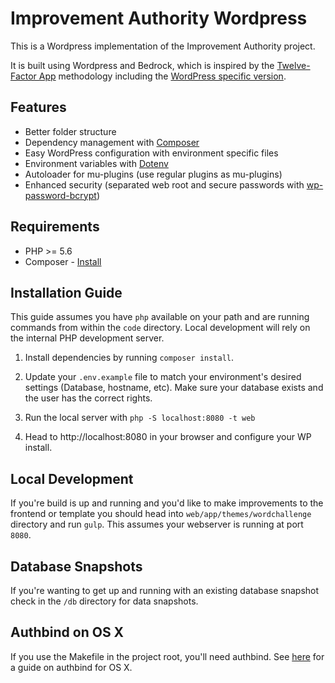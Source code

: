 # Improvement Authority Wordpress

This is a Wordpress implementation of the Improvement Authority project.

It is built using Wordpress and Bedrock, which is inspired by the [Twelve-Factor App](http://12factor.net/) methodology
 including the [WordPress specific version](https://roots.io/twelve-factor-wordpress/).

## Features

* Better folder structure
* Dependency management with [Composer](http://getcomposer.org)
* Easy WordPress configuration with environment specific files
* Environment variables with [Dotenv](https://github.com/vlucas/phpdotenv)
* Autoloader for mu-plugins (use regular plugins as mu-plugins)
* Enhanced security (separated web root and secure passwords with [wp-password-bcrypt](https://github.com/roots/wp-password-bcrypt))

## Requirements

* PHP >= 5.6
* Composer - [Install](https://getcomposer.org/doc/00-intro.md#installation-linux-unix-osx)

## Installation Guide

This guide assumes you have `php` available on your path and are running commands from within the `code` directory.  Local development will rely on the internal PHP development server.

1.  Install dependencies by running `composer install`.

2.  Update your `.env.example` file to match your environment's desired settings (Database, hostname, etc).  Make sure your database exists and the user has the correct rights.

3.  Run the local server with `php -S localhost:8080 -t web`

4.  Head to http://localhost:8080 in your browser and configure your WP install.

## Local Development

If you're build is up and running and you'd like to make improvements to the frontend or template you should head into
`web/app/themes/wordchallenge` directory and run `gulp`.  This assumes your webserver is running at port `8080`.

## Database Snapshots

If you're wanting to get up and running with an existing database snapshot check in the `/db` directory for data snapshots.

## Authbind on OS X

If you use the Makefile in the project root, you'll need authbind.  See [here](https://medium.com/@steve.mu.dev/setup-authbind-on-mac-os-6aee72cb828) for a guide on authbind for OS X.

